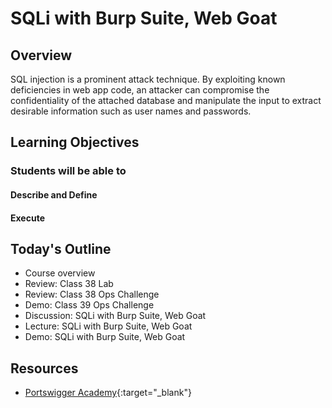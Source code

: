 # SQLi with Burp Suite, Web Goat 

## Overview

SQL injection is a prominent attack technique. By exploiting known deficiencies in web app code, an attacker can compromise the confidentiality of the attached database and manipulate the input to extract desirable information such as user names and passwords.

## Learning Objectives

### Students will be able to

#### Describe and Define

#### Execute

## Today's Outline

- Course overview
- Review: Class 38 Lab
- Review: Class 38 Ops Challenge
- Demo: Class 39 Ops Challenge
- Discussion: SQLi with Burp Suite, Web Goat 
- Lecture: SQLi with Burp Suite, Web Goat 
- Demo: SQLi with Burp Suite, Web Goat 

## Resources

- [Portswigger Academy](https://portswigger.net/web-security/all-labs){:target="_blank"}


